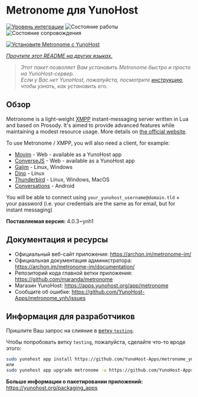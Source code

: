 <!--
Важно: этот README был автоматически сгенерирован <https://github.com/YunoHost/apps/tree/master/tools/readme_generator>
Он НЕ ДОЛЖЕН редактироваться вручную.
-->

# Metronome для YunoHost

[![Уровень интеграции](https://dash.yunohost.org/integration/metronome.svg)](https://ci-apps.yunohost.org/ci/apps/metronome/) ![Состояние работы](https://ci-apps.yunohost.org/ci/badges/metronome.status.svg) ![Состояние сопровождения](https://ci-apps.yunohost.org/ci/badges/metronome.maintain.svg)

[![Установите Metronome с YunoHost](https://install-app.yunohost.org/install-with-yunohost.svg)](https://install-app.yunohost.org/?app=metronome)

*[Прочтите этот README на других языках.](./ALL_README.md)*

> *Этот пакет позволяет Вам установить Metronome быстро и просто на YunoHost-сервер.*  
> *Если у Вас нет YunoHost, пожалуйста, посмотрите [инструкцию](https://yunohost.org/install), чтобы узнать, как установить его.*

## Обзор

Metronome is a light-weight [XMPP](https://en.wikipedia.org/wiki/XMPP) instant-messaging server written in Lua and based on Prosody. It's aimed to provide advanced features while maintaining a modest resource usage. More details on [the official website](https://archon.im/metronome-im/).

To use Metronome / XMPP, you will also need a client, for example:

- [Movim](https://movim.eu) - Web - available as a YunoHost app
- [ConverseJS](https://conversejs.org) - Web - available as a YunoHost app
- [Gajim](https://gajim.org/) - Linux, Windows
- [Dino](https://dino.im) - Linux
- [Thunderbird](https://www.thunderbird.net/fr/) - Linux, Windows, MacOS
- [Conversations](https://conversations.im/) - Android

You will be able to connect using `your_yunohost_username@domain.tld` + your password (i.e. your credentials are the same as for email, but for instant messaging)


**Поставляемая версия:** 4.0.3~ynh1
## Документация и ресурсы

- Официальный веб-сайт приложения: <https://archon.im/metronome-im/>
- Официальная документация администратора: <https://archon.im/metronome-im/documentation/>
- Репозиторий кода главной ветки приложения: <https://github.com/maranda/metronome>
- Магазин YunoHost: <https://apps.yunohost.org/app/metronome>
- Сообщите об ошибке: <https://github.com/YunoHost-Apps/metronome_ynh/issues>

## Информация для разработчиков

Пришлите Ваш запрос на слияние в [ветку `testing`](https://github.com/YunoHost-Apps/metronome_ynh/tree/testing).

Чтобы попробовать ветку `testing`, пожалуйста, сделайте что-то вроде этого:

```bash
sudo yunohost app install https://github.com/YunoHost-Apps/metronome_ynh/tree/testing --debug
или
sudo yunohost app upgrade metronome -u https://github.com/YunoHost-Apps/metronome_ynh/tree/testing --debug
```

**Больше информации о пакетировании приложений:** <https://yunohost.org/packaging_apps>
